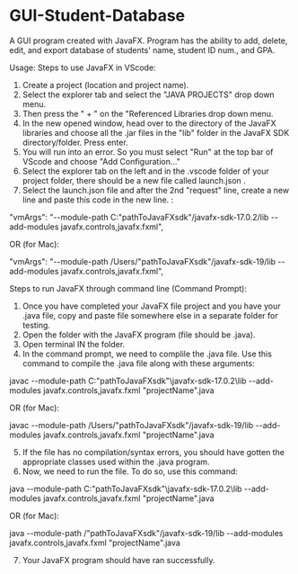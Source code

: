 # GUI-Student-Database
A GUI program created with JavaFX. Program has the ability to add, delete, edit, and export database of students' name, student ID num., and 
GPA. 

Usage:
Steps to use JavaFX in VScode:
1. Create a project (location and project name).
2. Select the explorer tab and select the "JAVA PROJECTS" drop down menu.
3. Then press the " + " on the "Referenced Libraries drop down menu.
4. In the new opened window, head over to the directory of the JavaFX libraries and choose all 
   the .jar files in the "lib" folder in the JavaFX SDK directory/folder. Press enter.
5. You will run into an error. So you must select "Run" at the top bar of VScode and choose "Add Configuration..."
6. Select the explorer tab on the left and in the .vscode folder of your project folder, there should be a new file called launch.json .
7. Select the launch.json file and after the 2nd "request" line, create a new line and paste this code in the new line. :

"vmArgs": "--module-path C:"pathToJavaFXsdk"/javafx-sdk-17.0.2/lib --add-modules javafx.controls,javafx.fxml",

OR (for Mac):

"vmArgs": "--module-path /Users/"pathToJavaFXsdk"/javafx-sdk-19/lib --add-modules javafx.controls,javafx.fxml",

Steps to run JavaFX through command line (Command Prompt):
1. Once you have completed your JavaFX file project and you have your .java file, copy and paste file somewhere else in a
   separate folder for testing.
2. Open the folder with the JavaFX program (file should be .java).
3. Open terminal IN the folder.
4. In the command prompt, we need to complile the .java file. Use this command to compile the .java file along with these arguments:

javac --module-path C:"pathToJavaFXsdk"\javafx-sdk-17.0.2\lib --add-modules javafx.controls,javafx.fxml "projectName".java

OR (for Mac):

javac --module-path /Users/"pathToJavaFXsdk"/javafx-sdk-19/lib --add-modules javafx.controls,javafx.fxml "projectName".java

5. If the file has no compilation/syntax errors, you should have gotten the appropriate classes used within the .java program.
6. Now, we need to run the file. To do so, use this command:

java --module-path C:\"pathToJavaFXsdk"\javafx-sdk-17.0.2\lib --add-modules javafx.controls,javafx.fxml "projectName".java

OR (for Mac):

java --module-path /"pathToJavaFXsdk"/javafx-sdk-19/lib --add-modules javafx.controls,javafx.fxml "projectName".java

7. Your JavaFX program should have ran successfully. 

